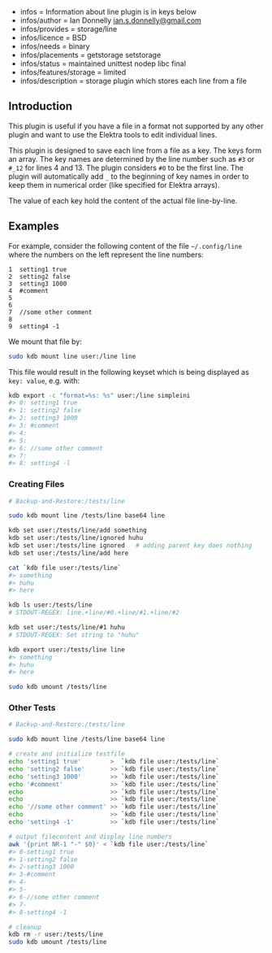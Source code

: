 - infos = Information about line plugin is in keys below
- infos/author = Ian Donnelly <ian.s.donnelly@gmail.com>
- infos/provides = storage/line
- infos/licence = BSD
- infos/needs = binary
- infos/placements = getstorage setstorage
- infos/status = maintained unittest nodep libc final
- infos/features/storage = limited
- infos/description = storage plugin which stores each line from a file

## Introduction

This plugin is useful if you have a file in a format not supported
by any other plugin and want to use the Elektra tools to edit
individual lines.

This plugin is designed to save each line from a file as a key.
The keys form an array. The key names are determined by the
line number such as `#3` or `#_12` for lines 4 and 13.
The plugin considers `#0` to be the first line.
The plugin will automatically add `_` to the beginning
of key names in order to keep them in numerical order (like specified
for Elektra arrays).

The value of each key hold the content of the actual file line-by-line.

## Examples

For example, consider the following content of the file `~/.config/line` where the
numbers on the left represent the line numbers:

```
1  setting1 true
2  setting2 false
3  setting3 1000
4  #comment
5
6
7  //some other comment
8
9  setting4 -1
```

We mount that file by:

```bash
sudo kdb mount line user:/line line
```

This file would result in the following keyset which is being displayed as
`key: value`, e.g. with:

```bash
kdb export -c "format=%s: %s" user:/line simpleini
#> 0: setting1 true
#> 1: setting2 false
#> 2: setting3 1000
#> 3: #comment
#> 4:
#> 5:
#> 6: //some other comment
#> 7:
#> 8: setting4 -l
```

### Creating Files

```sh
# Backup-and-Restore:/tests/line

sudo kdb mount line /tests/line base64 line

kdb set user:/tests/line/add something
kdb set user:/tests/line/ignored huhu
kdb set user:/tests/line ignored   # adding parent key does nothing
kdb set user:/tests/line/add here

cat `kdb file user:/tests/line`
#> something
#> huhu
#> here

kdb ls user:/tests/line
# STDOUT-REGEX: line.+line/#0.+line/#1.+line/#2

kdb set user:/tests/line/#1 huhu
# STDOUT-REGEX: Set string to "huhu"

kdb export user:/tests/line line
#> something
#> huhu
#> here

sudo kdb umount /tests/line
```

### Other Tests

```sh
# Backup-and-Restore:/tests/line

sudo kdb mount line /tests/line base64 line

# create and initialize testfile
echo 'setting1 true'        >  `kdb file user:/tests/line`
echo 'setting2 false'       >> `kdb file user:/tests/line`
echo 'setting3 1000'        >> `kdb file user:/tests/line`
echo '#comment'             >> `kdb file user:/tests/line`
echo                        >> `kdb file user:/tests/line`
echo                        >> `kdb file user:/tests/line`
echo '//some other comment' >> `kdb file user:/tests/line`
echo                        >> `kdb file user:/tests/line`
echo 'setting4 -1'          >> `kdb file user:/tests/line`

# output filecontent and display line numbers
awk '{print NR-1 "-" $0}' < `kdb file user:/tests/line`
#> 0-setting1 true
#> 1-setting2 false
#> 2-setting3 1000
#> 3-#comment
#> 4-
#> 5-
#> 6-//some other comment
#> 7-
#> 8-setting4 -1

# cleanup
kdb rm -r user:/tests/line
sudo kdb umount /tests/line
```
